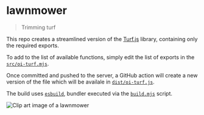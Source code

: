 # lawnmower

> Trimming turf

This repo creates a streamlined version of the
[Turf.js](https://turfjs.org/) library, containing only the
required exports.

To add to the list of available functions, simply edit the 
list of exports in the [`src/oi-turf.mjs`](src/oi-turf.mjs).

Once committed and pushed to the server, a GitHub action will
create a new version of the file which will be availale in
[`dist/oi-turf.js`](dist/oi-turf.js).

The build uses [`esbuild`](https://esbuild.github.io/), bundler
executed via the [`build.mjs`](build.mjs) script.

![Clip art image of a lawnmower](https://openclipart.org/image/2400px/svg_to_png/195032/lawnmower.png)